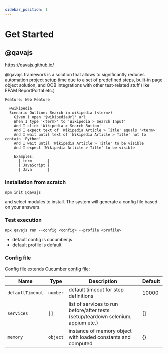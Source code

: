```yaml
---
sidebar_position: 1
---
```


# Get Started

## @qavajs

https://qavajs.github.io/

@qavajs framework is a solution that allows to significantly reduces automation project setup time due to a set of predefined steps, built-in page object solution, and OOB integrations with other test-related stuff (like EPAM ReportPortal etc.)
        
```gherkin
Feature: Web Feature

  @wikipedia
  Scenario Outline: Search in wikipedia (<term>)
    Given I open '$wikipediaUrl' url
    When I type '<term>' to 'Wikipedia > Search Input'
    And I click 'Wikipedia > Search Button'
    And I expect text of 'Wikipedia Article > Title' equals '<term>'
    And I wait until text of 'Wikipedia Article > Title' not to contain 'Python'
    And I wait until 'Wikipedia Article > Title' to be visible
    And I expect 'Wikipedia Article > Title' to be visible

    Examples:
      | term       |
      | JavaScript |
      | Java       |
```
### Installation from scratch
`npm init @qavajs`

and select modules to install. The system will generate a config file based on your answers.

### Test execution
`npx qavajs run --config <config> --profile <profile>`

- default config is cucumber.js
- default profile is default

### Config file
Config file extends Cucumber [config file](https://github.com/cucumber/cucumber-js/blob/main/docs/configuration.md#options):

| Name             | Type     | Description                                                                       | Default |
|------------------|----------|-----------------------------------------------------------------------------------|---------|
| `defaultTimeout` | `number` | default timeout for step definitions                                              | 10000   |
| `services`       | `[]`     | list of services to run before/after tests (setup/teardown selenium, appium etc.) | []      |
| `memory`         | `object` | instance of memory object with loaded constants and computed                      | {}      |


